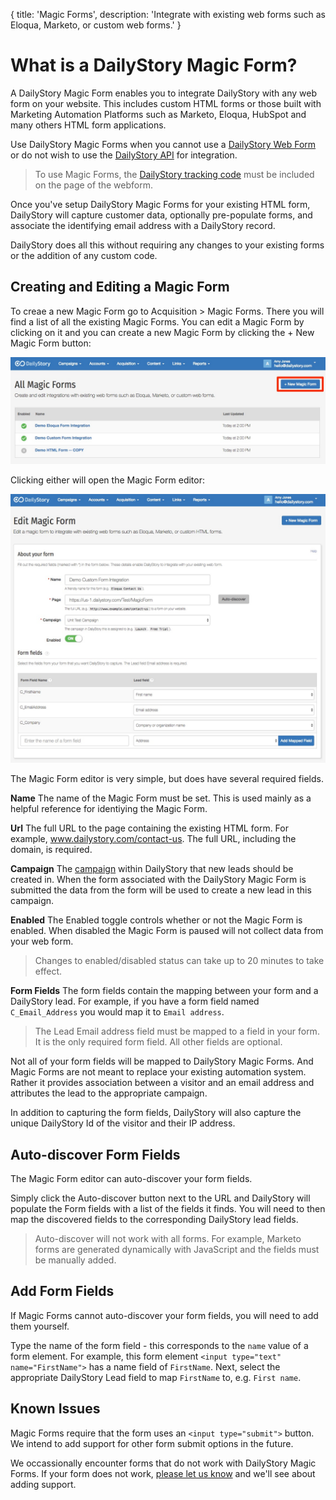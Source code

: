 {
title: 'Magic Forms',
description: 'Integrate with existing web forms such as Eloqua, Marketo, or custom web forms.'
}
# What is a DailyStory Magic Form?
A DailyStory Magic Form enables you to integrate DailyStory with any web form on your website. This includes custom HTML forms or those built with Marketing Automation Platforms such as Marketo, Eloqua, HubSpot and many others HTML form applications.

Use DailyStory Magic Forms when you cannot use a [DailyStory Web Form](/acquisition/web-forms/) or do not wish to use the [DailyStory API](/acquisition/web-forms/#creating-a-custom-html-form) for integration.

> To use Magic Forms, the [DailyStory tracking code](/install) must be included on the page of the webform.

Once you've setup DailyStory Magic Forms for your existing HTML form, DailyStory will capture customer data, optionally pre-populate forms, and associate the identifying email address with a DailyStory record. 

DailyStory does all this without requiring any changes to your existing forms or the addition of any custom code.

## Creating and Editing a Magic Form

To creae a new Magic Form go to Acquisition > Magic Forms. There you will find a list of all the existing Magic Forms. You can edit a Magic Form by clicking on it and you can create a new Magic Form by clicking the + New Magic Form button: 

![All Magic Forms](/articles/acquisition/magic-forms/magic-forms-01.jpg "All Magic Forms")

Clicking either will open the Magic Form editor:

![Magic Form Editor](/articles/acquisition/magic-forms/magic-forms-02.jpg "Magic Form Editor")

The Magic Form editor is very simple, but does have several required fields.

**Name** The name of the Magic Form must be set. This is used mainly as a helpful reference for identiying the Magic Form.

**Url** The full URL to the page containing the existing HTML form. For example, www.dailystory.com/contact-us. The full URL, including the domain, is required.

**Campaign** The [campaign](/campaigns/) within DailyStory that new leads should be created in. When the form associated with the DailyStory Magic Form is submitted the data from the form will be used to create a new lead in this campaign.

**Enabled** The Enabled toggle controls whether or not the Magic Form is enabled. When disabled the Magic Form is paused will not collect data from your web form.

> Changes to enabled/disabled status can take up to 20 minutes to take effect.

**Form Fields** The form fields contain the mapping between your form and a DailyStory lead. For example, if you have a form field named ```C_Email_Address``` you would map it to ```Email address```.

> The Lead Email address field must be mapped to a field in your form. It is the only required form field. All other fields are optional.

Not all of your form fields will be mapped to DailyStory Magic Forms.  And Magic Forms are not meant to replace your existing automation system. Rather it provides association between a visitor and an email address and attributes the lead to the appropriate campaign.

In addition to capturing the form fields, DailyStory will also capture the unique DailyStory Id of the visitor and their IP address.

## Auto-discover Form Fields
The Magic Form editor can auto-discover your form fields. 

Simply click the Auto-discover button next to the URL and DailyStory will populate the Form fields with a list of the fields it finds. You will need to then map the discovered fields to the corresponding DailyStory lead fields.

> Auto-discover will not work with all forms. For example, Marketo forms are generated dynamically with JavaScript and the fields must be manually added.

## Add Form Fields
If Magic Forms cannot auto-discover your form fields, you will need to add them yourself.

Type the name of the form field - this corresponds to the ```name``` value of a form element. For example, this form element ```<input type="text" name="FirstName">``` has a name field of ```FirstName```. Next, select the appropriate DailyStory Lead field to map ```FirstName``` to, e.g. ```First name```.

## Known Issues
Magic Forms require that the form uses an ```<input type="submit">``` button. We intend to add support for other form submit options in the future.

We occassionally encounter forms that do not work with DailyStory Magic Forms. If your form does not work, [please let us know](https://www.dailystory.com/contact-us) and we'll see about adding support.